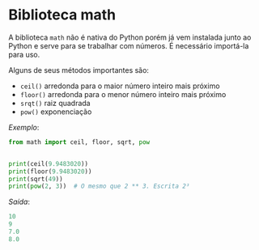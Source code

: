 # Biblioteca math

A biblioteca `math` não é nativa do Python porém já vem instalada junto ao Python e serve para se trabalhar com números. É necessário importá-la para uso.

Alguns de seus métodos importantes são:
* `ceil()` arredonda para o maior número inteiro mais próximo
* `floor()` arredonda para o menor número inteiro mais próximo
* `srqt()` raiz quadrada
* `pow()` exponenciação

*Exemplo*:
~~~python
from math import ceil, floor, sqrt, pow


print(ceil(9.9483020))
print(floor(9.9483020))
print(sqrt(49))
print(pow(2, 3))  # O mesmo que 2 ** 3. Escrita 2³
~~~

*Saída*:
~~~python
10
9
7.0
8.0
~~~